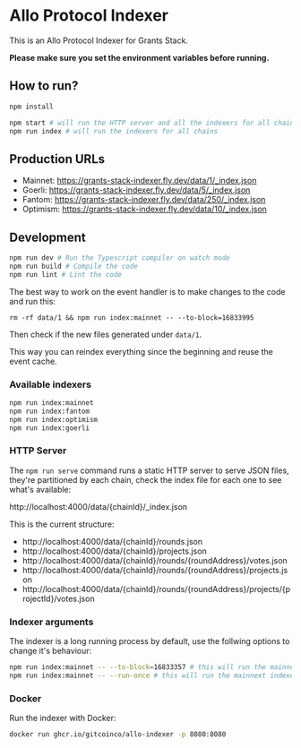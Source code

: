 # Allo Protocol Indexer

This is an Allo Protocol Indexer for Grants Stack.

**Please make sure you set the environment variables before running.**

## How to run?

```bash
npm install

npm start # will run the HTTP server and all the indexers for all chains
npm run index # will run the indexers for all chains
```

## Production URLs

- Mainnet: https://grants-stack-indexer.fly.dev/data/1/_index.json
- Goerli: https://grants-stack-indexer.fly.dev/data/5/_index.json
- Fantom: https://grants-stack-indexer.fly.dev/data/250/_index.json
- Optimism: https://grants-stack-indexer.fly.dev/data/10/_index.json

## Development

```bash
npm run dev # Run the Typescript compiler on watch mode
npm run build # Compile the code
npm run lint # Lint the code
```

The best way to work on the event handler is to make changes to the code and run this:

```
rm -rf data/1 && npm run index:mainnet -- --to-block=16833995
```

Then check if the new files generated under `data/1`.

This way you can reindex everything since the beginning and reuse the event cache.

### Available indexers

```bash
npm run index:mainnet
npm run index:fantom
npm run index:optimism
npm run index:goerli
```

### HTTP Server

The `npm run serve` command runs a static HTTP server to serve JSON files, they're partitioned by each chain, check the index file for each one to see what's available:

http://localhost:4000/data/{chainId}/_index.json

This is the current structure:

- http://localhost:4000/data/{chainId}/rounds.json
- http://localhost:4000/data/{chainId}/projects.json
- http://localhost:4000/data/{chainId}/rounds/{roundAddress}/votes.json
- http://localhost:4000/data/{chainId}/rounds/{roundAddress}/projects.json
- http://localhost:4000/data/{chainId}/rounds/{roundAddress}/projects/{projectId}/votes.json

### Indexer arguments

The indexer is a long running process by default, use the follwing options to change it's behaviour:

```bash
npm run index:mainnet -- --to-block=16833357 # this will run the mainnext indexer only to the specified block, the program will exit after it's done
npm run index:mainnet -- --run-once # this will run the mainnext indexer to the latest block, the program will exit after it's done
```

### Docker

Run the indexer with Docker:

```bash
docker run ghcr.io/gitcoinco/allo-indexer -p 8080:8080
```

